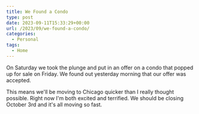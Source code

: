 ```yaml
---
title: We Found a Condo
type: post
date: 2023-09-11T15:33:29+00:00
url: /2023/09/we-found-a-condo/
categories:
  - Personal
tags:
  - Home
---
```


On Saturday we took the plunge and put in an offer on a condo that popped up for sale on Friday. We found out yesterday morning that our offer was accepted.

This means we'll be moving to Chicago quicker than I really thought possible. Right now I'm both excited and terrified. We should be closing October 3rd and it's all moving so fast.